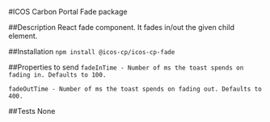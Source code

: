 #ICOS Carbon Portal Fade package

##Description
React fade component. It fades in/out the given child element.

##Installation
`npm install @icos-cp/icos-cp-fade`

##Properties to send
`fadeInTime - Number of ms the toast spends on fading in. Defaults to 100.`

`fadeOutTime - Number of ms the toast spends on fading out. Defaults to 400.`

##Tests
None